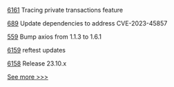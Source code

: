 
[6161](https://github.com/hyperledger/besu/pull/6161) Tracing private transactions feature

[689](https://github.com/hyperledger/fabric-sdk-node/pull/689) Update dependencies to address CVE-2023-45857

[559](https://github.com/hyperledger-labs/fabric-operations-console/pull/559) Bump axios from 1.1.3 to 1.6.1

[6159](https://github.com/hyperledger/besu/pull/6159) reftest updates

[6158](https://github.com/hyperledger/besu/pull/6158) Release 23.10.x


[See more >>>](https://start-here.hyperledger.org/pull-requests)
